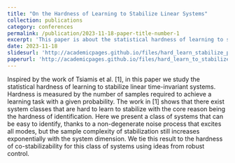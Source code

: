 ```yaml
---
title: "On the Hardness of Learning to Stabilize Linear Systems"
collection: publications
category: conferences
permalink: /publication/2023-11-18-paper-title-number-1
excerpt: 'This paper is about the statistical hardness of learning to stabilize linear time-invariant system.'
date: 2023-11-18
slidesurl: 'http://academicpages.github.io/files/hard_learn_stabilize_present.pdf'
paperurl: 'http://academicpages.github.io/files/hard_learn_to_stabilize.pdf'
---
```


 Inspired by the work of Tsiamis et al. [1], in this
paper we study the statistical hardness of learning to stabilize
linear time-invariant systems. Hardness is measured by the
number of samples required to achieve a learning task with
a given probability. The work in [1] shows that there exist
system classes that are hard to learn to stabilize with the core
reason being the hardness of identification. Here we present
a class of systems that can be easy to identify, thanks to a
non-degenerate noise process that excites all modes, but the
sample complexity of stabilization still increases exponentially
with the system dimension. We tie this result to the hardness
of co-stabilizability for this class of systems using ideas from
robust control.
